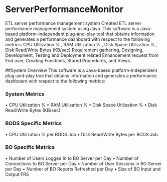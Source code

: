 # ServerPerformanceMonitor
ETL server performance management system 
Created ETL server performance management system using Java. This software is a Java-based platform-independent plug-and-play tool that obtains information and generates a performance dashboard with respect to the following metrics: CPU Utilization % , RAM Utilization % , Disk Space Utilization % , Disk Read/Write Bytes (KB/sec)
Requirement gathering, Designing, Development, Testing and Deployment related
Enhancement request from End user, Creating Functions, Stored Procedures, and Views.

##System Overview
This software is a Java-based platform-independent plug-and-play tool that obtains
information and generates a performance dashboard with respect to the following metrics:
### System Metrics
• CPU Utilization %
• RAM Utilization %
• Disk Space Utilization %
• Disk Read/Write Bytes (KB/sec)
### BODS Specific Metrics
• CPU Utilization % per BODS Job
• Disk Read/Write Bytes per BODS Job
### BO Specific Metrics
• Number of Users Logged In to BO Server per Day
• Number of Connections to BO Server per Day
• Number of User Sessions in BO Server per Day
• Number of BO Reports Refreshed per Day
• Size of BO Input and Output FRS
